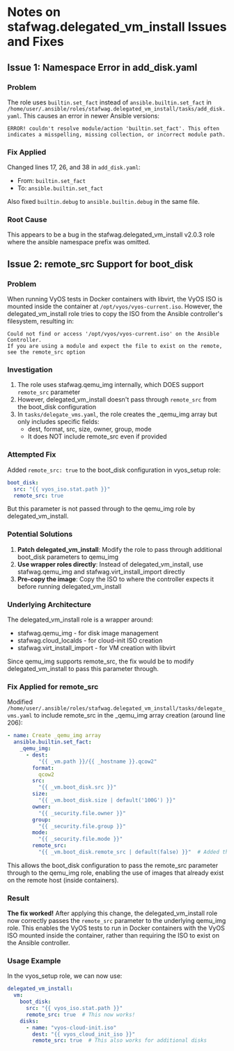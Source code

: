 # Notes on stafwag.delegated_vm_install Issues and Fixes

## Issue 1: Namespace Error in add_disk.yaml

### Problem
The role uses `builtin.set_fact` instead of `ansible.builtin.set_fact` in `/home/user/.ansible/roles/stafwag.delegated_vm_install/tasks/add_disk.yaml`. This causes an error in newer Ansible versions:

```
ERROR! couldn't resolve module/action 'builtin.set_fact'. This often indicates a misspelling, missing collection, or incorrect module path.
```

### Fix Applied
Changed lines 17, 26, and 38 in `add_disk.yaml`:
- From: `builtin.set_fact`
- To: `ansible.builtin.set_fact`

Also fixed `builtin.debug` to `ansible.builtin.debug` in the same file.

### Root Cause
This appears to be a bug in the stafwag.delegated_vm_install v2.0.3 role where the ansible namespace prefix was omitted.

## Issue 2: remote_src Support for boot_disk

### Problem
When running VyOS tests in Docker containers with libvirt, the VyOS ISO is mounted inside the container at `/opt/vyos/vyos-current.iso`. However, the delegated_vm_install role tries to copy the ISO from the Ansible controller's filesystem, resulting in:

```
Could not find or access '/opt/vyos/vyos-current.iso' on the Ansible Controller.
If you are using a module and expect the file to exist on the remote, see the remote_src option
```

### Investigation
1. The role uses stafwag.qemu_img internally, which DOES support `remote_src` parameter
2. However, delegated_vm_install doesn't pass through `remote_src` from the boot_disk configuration
3. In `tasks/delegate_vms.yaml`, the role creates the _qemu_img array but only includes specific fields:
   - dest, format, src, size, owner, group, mode
   - It does NOT include remote_src even if provided

### Attempted Fix
Added `remote_src: true` to the boot_disk configuration in vyos_setup role:
```yaml
boot_disk:
  src: "{{ vyos_iso.stat.path }}"
  remote_src: true
```

But this parameter is not passed through to the qemu_img role by delegated_vm_install.

### Potential Solutions
1. **Patch delegated_vm_install**: Modify the role to pass through additional boot_disk parameters to qemu_img
2. **Use wrapper roles directly**: Instead of delegated_vm_install, use stafwag.qemu_img and stafwag.virt_install_import directly
3. **Pre-copy the image**: Copy the ISO to where the controller expects it before running delegated_vm_install

### Underlying Architecture
The delegated_vm_install role is a wrapper around:
- stafwag.qemu_img - for disk image management
- stafwag.cloud_localds - for cloud-init ISO creation
- stafwag.virt_install_import - for VM creation with libvirt

Since qemu_img supports remote_src, the fix would be to modify delegated_vm_install to pass this parameter through.

### Fix Applied for remote_src
Modified `/home/user/.ansible/roles/stafwag.delegated_vm_install/tasks/delegate_vms.yaml` to include remote_src in the _qemu_img array creation (around line 206):

```yaml
- name: Create _qemu_img array
  ansible.builtin.set_fact:
    _qemu_img:
      - dest:
          "{{ _vm.path }}/{{ _hostname }}.qcow2"
        format:
          qcow2
        src:
          "{{ _vm.boot_disk.src }}"
        size:
          "{{ _vm.boot_disk.size | default('100G') }}"
        owner:
          "{{ _security.file.owner }}"
        group:
          "{{ _security.file.group }}"
        mode:
          "{{ _security.file.mode }}"
        remote_src:
          "{{ _vm.boot_disk.remote_src | default(false) }}"  # Added this line
```

This allows the boot_disk configuration to pass the remote_src parameter through to the qemu_img role, enabling the use of images that already exist on the remote host (inside containers).

### Result
**The fix worked!** After applying this change, the delegated_vm_install role now correctly passes the `remote_src` parameter to the underlying qemu_img role. This enables the VyOS tests to run in Docker containers with the VyOS ISO mounted inside the container, rather than requiring the ISO to exist on the Ansible controller.

### Usage Example
In the vyos_setup role, we can now use:
```yaml
delegated_vm_install:
  vm:
    boot_disk:
      src: "{{ vyos_iso.stat.path }}"
      remote_src: true  # This now works!
    disks:
      - name: "vyos-cloud-init.iso"
        dest: "{{ vyos_cloud_init_iso }}"
        remote_src: true  # This also works for additional disks
```